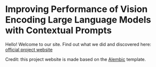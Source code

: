 # Improving Performance of Vision Encoding Large Language Models with Contextual Prompts

Hello! Welcome to our site. Find out what we did and discovered here: [official project website](ai-xray.netlify.app/)

Credit: this project website is made based on the [Alembic](https://alembic.darn.es/) template.
